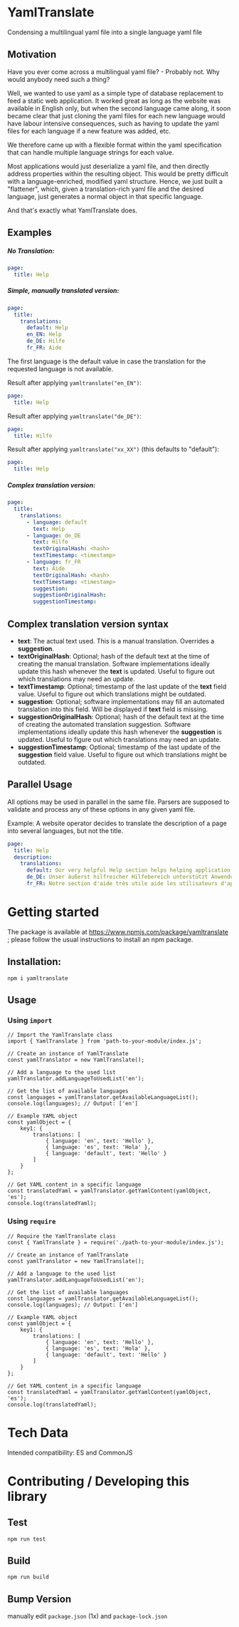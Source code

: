 # YamlTranslate

Condensing a multilingual yaml file into a single language yaml file

## Motivation

Have you ever come across a multilingual yaml file? - Probably not. Why would anybody need such a thing?

Well, we wanted to use yaml as a 
simple type of database replacement to feed a static web application. It worked great as long as 
the website was available in English only, but when the second language came along, it soon became clear that just 
cloning the yaml files for each new language would have labour intensive consequences, 
such as having to update the yaml files for each language if a new feature was added, etc.

We therefore came up with a flexible format within the yaml specification that can handle 
multiple language strings for each value.

Most applications would just deserialize a yaml file, and then directly address properties within the resulting object. This would be pretty difficult with a language-enriched, modified yaml structure. Hence, we just built a "flattener", which, given a translation-rich yaml file and the desired language, just generates a normal object in that specific language.

And that's exactly what YamlTranslate does.

## Examples
##### No Translation:
```yaml
page:
  title: Help
```

##### Simple, manually translated version:
```yaml
page:
  title:
    translations:
      default: Help
      en_EN: Help
      de_DE: Hilfe
      fr_FR: Aide
```
The first language is the default value in case the translation for the requested language is not available.

Result after applying `yamltranslate("en_EN")`:
```yaml
page:
  title: Help
```
Result after applying `yamltranslate("de_DE")`:
```yaml
page:
  title: Hilfe
```
Result after applying `yamltranslate("xx_XX")` (this defaults to "default"):
```yaml
page:
  title: Help
```


##### Complex translation version:
```yaml
page:
  title:
    translations:
      - language: default
        text: Help
      - language: de_DE
        text: Hilfe
        textOriginalHash: <hash>
        textTimestamp: <timestamp>
      - language: fr_FR
        text: Aide
        textOriginalHash: <hash>
        textTimestamp: <timestamp>
        suggestion: 
        suggestionOriginalHash:
        suggestionTimestamp: 
```

## Complex translation version syntax

* **text**: The actual text used. This is a manual translation. Overrides a **suggestion**.
* **textOriginalHash**: Optional; hash of the default text at the time of creating the manual translation. Software implementations ideally update this hash whenever the **text** is updated. Useful to figure out which translations may need an update.
* **textTimestamp**: Optional; timestamp of the last update of the **text** field value. Useful to figure out which translations might be outdated.
* **suggestion**: Optional; software implementations may fill an automated translation into this field. Will be displayed if **text** field is missing.
* **suggestionOriginalHash**: Optional; hash of the default text at the time of creating the automated translation suggestion. Software implementations ideally update this hash whenever the **suggestion** is updated. Useful to figure out which translations may need an update.
* **suggestionTimestamp**: Optional; timestamp of the last update of the **suggestion** field value. Useful to figure out which translations might be outdated.

## Parallel Usage

All options may be used in parallel in the same file. Parsers are supposed to validate and process any of these options in any given yaml file. 

Example: A website operator decides to translate the description of a page into several languages, but not the title.

```yaml
page:
  title: Help
  description:
    translations:
      default: Our very helpful Help section helps helping application consumers in a helpful way.
      de_DE: Unser äußerst hilfreicher Hilfebereich unterstützt Anwendungsnutzer auf hilfreiche Weise.
      fr_FR: Notre section d'aide très utile aide les utilisateurs d'applications à s'en servir de manière utile.
```

# Getting started

The package is available at https://www.npmjs.com/package/yamltranslate ; please follow the usual instructions to install an npm package.

## Installation:
```
npm i yamltranslate
```
## Usage
### Using `import`
```
// Import the YamlTranslate class
import { YamlTranslate } from 'path-to-your-module/index.js';

// Create an instance of YamlTranslate
const yamlTranslator = new YamlTranslate();

// Add a language to the used list
yamlTranslator.addLanguageToUsedList('en');

// Get the list of available languages
const languages = yamlTranslator.getAvailableLanguageList();
console.log(languages); // Output: ['en']

// Example YAML object
const yamlObject = {
    key1: {
        translations: [
            { language: 'en', text: 'Hello' },
            { language: 'es', text: 'Hola' },
            { language: 'default', text: 'Hello' }
        ]
    }
};

// Get YAML content in a specific language
const translatedYaml = yamlTranslator.getYamlContent(yamlObject, 'es');
console.log(translatedYaml);
```

### Using `require`
```
// Require the YamlTranslate class
const { YamlTranslate } = require('./path-to-your-module/index.js');

// Create an instance of YamlTranslate
const yamlTranslator = new YamlTranslate();

// Add a language to the used list
yamlTranslator.addLanguageToUsedList('en');

// Get the list of available languages
const languages = yamlTranslator.getAvailableLanguageList();
console.log(languages); // Output: ['en']

// Example YAML object
const yamlObject = {
    key1: {
        translations: [
            { language: 'en', text: 'Hello' },
            { language: 'es', text: 'Hola' },
            { language: 'default', text: 'Hello' }
        ]
    }
};

// Get YAML content in a specific language
const translatedYaml = yamlTranslator.getYamlContent(yamlObject, 'es');
console.log(translatedYaml);
```


# Tech Data

Intended compatibility: ES and CommonJS

# Contributing / Developing this library

## Test

```
npm run test
```

## Build

```
npm run build
```

## Bump Version

manually edit `package.json` (1x) and `package-lock.json`
